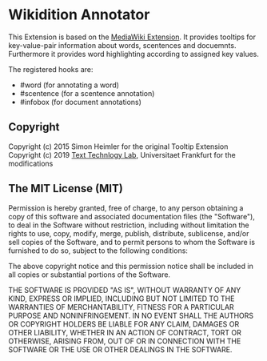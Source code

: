 # Wikidition Annotator

This Extension is based on the [MediaWiki Extension](https://www.mediawiki.org/wiki/Extension:SimpleTooltip). It provides tooltips for key-value-pair information about words, scentences and docuemnts. Furthermore it provides word highlighting according to assigned key values.

The registered hooks are:
- #word (for annotating a word)
- #scentence (for a scentence annotation)
- #infobox (for document annotations)

## Copyright

Copyright (c) 2015 Simon Heimler for the original Tooltip Extension
Copyright (c) 2019 [Text Technlogy Lab](https://www.texttechnologylab.org/"), Universitaet Frankfurt for the modifications

## The MIT License (MIT)

Permission is hereby granted, free of charge, to any person obtaining a copy of this software and associated documentation files (the "Software"), to deal in the Software without restriction, including without limitation the rights to use, copy, modify, merge, publish, distribute, sublicense, and/or sell copies of the Software, and to permit persons to whom the Software is furnished to do so, subject to the following conditions:

The above copyright notice and this permission notice shall be included in all copies or substantial portions of the Software.

THE SOFTWARE IS PROVIDED "AS IS", WITHOUT WARRANTY OF ANY KIND, EXPRESS OR IMPLIED, INCLUDING BUT NOT LIMITED TO THE WARRANTIES OF MERCHANTABILITY, FITNESS FOR A PARTICULAR PURPOSE AND NONINFRINGEMENT. IN NO EVENT SHALL THE AUTHORS OR COPYRIGHT HOLDERS BE LIABLE FOR ANY CLAIM, DAMAGES OR OTHER LIABILITY, WHETHER IN AN ACTION OF CONTRACT, TORT OR OTHERWISE, ARISING FROM, OUT OF OR IN CONNECTION WITH THE SOFTWARE OR THE USE OR OTHER DEALINGS IN THE SOFTWARE.

